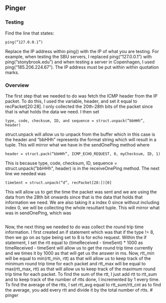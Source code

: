 ## Pinger

### Testing
Find the line that states:
 ```
 ping(“127.0.0.1”) 
 ```
 Replace the IP address within ping() with the IP of what you are testing. For example, when testing the SBU servers, I replaced ping(“127.0.0.1”) with ping(“stonybrook.edu”) and when testing a server in Copenhagen, I used ping(“185.206.224.67”). The IP address must be put within within quotation marks.

 ### Overview
 The first step that we needed to do was fetch the ICMP header from the IP packet. To do this, I used the variable, header, and set it equal to recPacket[20:28]. I only collected the 20th-28th bits of the packet since that is what holds the data we need. I then set 
 ```
 type, code, checksum, ID, and sequence = struct.unpack(“bbHHh”, header)
 ``` 
 struct.unpack will allow us to unpack from the buffer which in this case is the header and “bbHHh” represents the format string which will result in a tuple. This will mirror what we have in the sendOnePing method where 
 ```
 header = struct.pack(“bbHHh”, ICMP_ECHO_REQUEST, 0, myChecksum, ID, 1) 
 ```
 This is because type, code, checksum, ID, sequence = struct.unpack("bbHHh", header) is in the receiveOnePing method. The next line we needed was 
 ```
 timeSent = struct.unpack(“d”, recPacket[28:])[0]
 ``` 
 This will allow us to get the time the packet was sent and we are using the data from the 28th bit onwards since that is the data that holds that information we need. We are also taking it a index 0 since without including index 0, we will be collecting the whole resultant tuple. This will mirror what was in sendOnePing, which was 
 ```data = struct.pack("d", time.time())
 ```
Now, the next thing we needed to do was collect the round trip time information. I first created an if statement which was that if the type != 8, then we go on as type being set to 8 is for echo request. Within the if statement, I set the rtt equal to (timeReceived - timeSent) * 1000 as timeReceived - timeSent will allow us to get the round trip time currently and we times it by 1000 as that will get us the answer in ms. Now, rtt_min will be equal to min(rtt_min, rtt) as that will allow us to keep track of the minimum round trip time for each packet and rtt_max will be equal to max(rtt_max, rtt) as that will allow us to keep track of the maximum round trip time for each packet.  To find the sum of the rtt, I just add rtt to rtt_sum and to keep track of the number of rtts done, I incremented by 1 every time. To find the average of the rtts, I set rtt_avg equal to rtt_sum/rtt_cnt as to find the average, you add every rtt and divide it by the total number of rtts. 
#   p i n g e r  
 